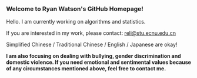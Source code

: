 ### Welcome to Ryan Watson's GitHub Homepage! 

<!--
**HonokaKousaka/HonokaKousaka** is a ✨ _special_ ✨ repository because its `README.md` (this file) appears on your GitHub profile.

Here are some ideas to get you started:

- 🔭 I’m currently working on ...
- 🌱 I’m currently learning ...
- 👯 I’m looking to collaborate on ...
- 🤔 I’m looking for help with ...
- 💬 Ask me about ...
- 📫 How to reach me: ...
- 😄 Pronouns: ...
- ⚡ Fun fact: ...
-->

Hello. I am currently working on algorithms and statistics. 

If you are interested in my work, please contact: reli@stu.ecnu.edu.cn

Simplified Chinese / Traditional Chinese / English / Japanese are okay!

**I am also focusing on dealing with bullying, gender discrimination and domestic violence. If you need emotional and sentimental values because of any circumstances mentioned above, feel free to contact me.**
